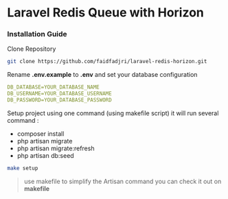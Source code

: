 # Laravel Redis Queue with Horizon

### Installation Guide

Clone Repository
```bash
git clone https://github.com/faidfadjri/laravel-redis-horizon.git
```

Rename **.env.example** to **.env** and set your database configuration
```yaml
DB_DATABASE=YOUR_DATABASE_NAME
DB_USERNAME=YOUR_DATABASE_USERNAME
DB_PASSWORD=YOUR_DATABASE_PASSWORD
```

Setup project using one command (using makefile script) it will run several command :
- composer install
- php artisan migrate
- php artisan migrate:refresh
- php artisan db:seed

```bash
make setup
```

> use makefile to simplify the Artisan command you can check it out on **makefile**
